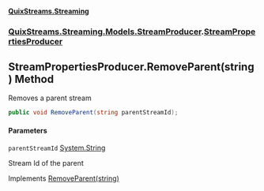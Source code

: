 #### [QuixStreams.Streaming](index.md 'index')
### [QuixStreams.Streaming.Models.StreamProducer](QuixStreams.Streaming.Models.StreamProducer.md 'QuixStreams.Streaming.Models.StreamProducer').[StreamPropertiesProducer](StreamPropertiesProducer.md 'QuixStreams.Streaming.Models.StreamProducer.StreamPropertiesProducer')

## StreamPropertiesProducer.RemoveParent(string) Method

Removes a parent stream

```csharp
public void RemoveParent(string parentStreamId);
```
#### Parameters

<a name='QuixStreams.Streaming.Models.StreamProducer.StreamPropertiesProducer.RemoveParent(string).parentStreamId'></a>

`parentStreamId` [System.String](https://docs.microsoft.com/en-us/dotnet/api/System.String 'System.String')

Stream Id of the parent

Implements [RemoveParent(string)](IStreamPropertiesProducer.RemoveParent(string).md 'QuixStreams.Streaming.Models.StreamProducer.IStreamPropertiesProducer.RemoveParent(string)')
